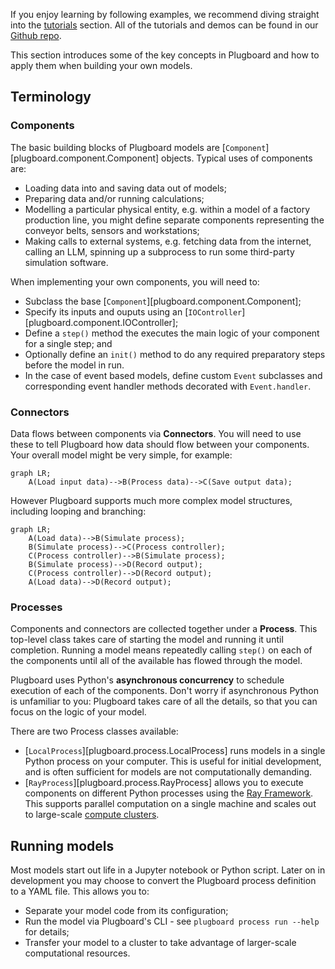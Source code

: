 If you enjoy learning by following examples, we recommend diving straight into the [tutorials](../../examples/tutorials/hello-world/) section. All of the tutorials and demos can be found in our [Github repo](https://github.com/plugboard-dev/plugboard/tree/main/examples).

This section introduces some of the key concepts in Plugboard and how to apply them when building your own models.

## Terminology

### Components

The basic building blocks of Plugboard models are [`Component`][plugboard.component.Component] objects. Typical uses of components are:

* Loading data into and saving data out of models;
* Preparing data and/or running calculations;
* Modelling a particular physical entity, e.g. within a model of a factory production line, you might define separate components representing the conveyor belts, sensors and workstations;
* Making calls to external systems, e.g. fetching data from the internet, calling an LLM, spinning up a subprocess to run some third-party simulation software.

When implementing your own components, you will need to:

* Subclass the base [`Component`][plugboard.component.Component];
* Specify its inputs and ouputs using an [`IOController`][plugboard.component.IOController];
* Define a `step()` method the executes the main logic of your component for a single step; and
* Optionally define an `init()` method to do any required preparatory steps before the model in run.
* In the case of event based models, define custom `Event` subclasses and corresponding event handler methods decorated with `Event.handler`.

### Connectors

Data flows between components via **Connectors**. You will need to use these to tell Plugboard how data should flow between your components. Your overall model might be very simple, for example:

```mermaid
graph LR;
    A(Load input data)-->B(Process data)-->C(Save output data);
```

However Plugboard supports much more complex model structures, including looping and branching:

```mermaid
graph LR;
    A(Load data)-->B(Simulate process);
    B(Simulate process)-->C(Process controller);
    C(Process controller)-->B(Simulate process);
    B(Simulate process)-->D(Record output);
    C(Process controller)-->D(Record output);
    A(Load data)-->D(Record output);
```

### Processes

Components and connectors are collected together under a **Process**. This top-level class takes care of starting the model and running it until completion. Running a model means repeatedly calling `step()` on each of the components until all of the available has flowed through the model.

Plugboard uses Python's **asynchronous concurrency** to schedule execution of each of the components. Don't worry if asynchronous Python is unfamiliar to you: Plugboard takes care of all the details, so that you can focus on the logic of your model.

There are two Process classes available:

* [`LocalProcess`][plugboard.process.LocalProcess] runs models in a single Python process on your computer. This is useful for initial development, and is often sufficient for models are not computationally demanding.
* [`RayProcess`][plugboard.process.RayProcess] allows you to execute components on different Python processes using the [Ray Framework](https://docs.ray.io/en/latest/). This supports parallel computation on a single machine and scales out to large-scale [compute clusters](https://docs.ray.io/en/latest/cluster/getting-started.html).

## Running models

Most models start out life in a Jupyter notebook or Python script. Later on in development you may choose to convert the Plugboard process definition to a YAML file. This allows you to:

* Separate your model code from its configuration;
* Run the model via Plugboard's CLI - see `plugboard process run --help` for details;
* Transfer your model to a cluster to take advantage of larger-scale computational resources.
